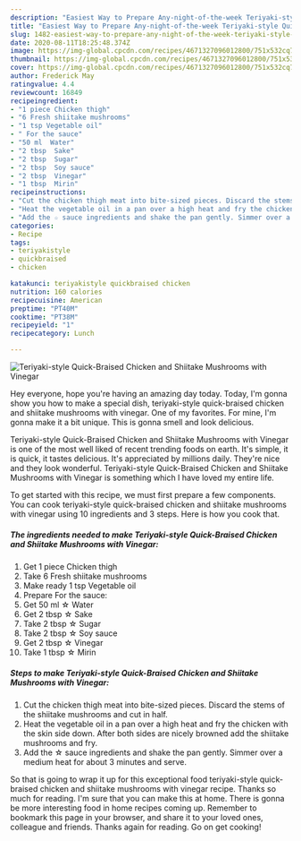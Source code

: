 ```yaml
---
description: "Easiest Way to Prepare Any-night-of-the-week Teriyaki-style Quick-Braised Chicken and Shiitake Mushrooms with Vinegar"
title: "Easiest Way to Prepare Any-night-of-the-week Teriyaki-style Quick-Braised Chicken and Shiitake Mushrooms with Vinegar"
slug: 1482-easiest-way-to-prepare-any-night-of-the-week-teriyaki-style-quick-braised-chicken-and-shiitake-mushrooms-with-vinegar
date: 2020-08-11T18:25:48.374Z
image: https://img-global.cpcdn.com/recipes/4671327096012800/751x532cq70/teriyaki-style-quick-braised-chicken-and-shiitake-mushrooms-with-vinegar-recipe-main-photo.jpg
thumbnail: https://img-global.cpcdn.com/recipes/4671327096012800/751x532cq70/teriyaki-style-quick-braised-chicken-and-shiitake-mushrooms-with-vinegar-recipe-main-photo.jpg
cover: https://img-global.cpcdn.com/recipes/4671327096012800/751x532cq70/teriyaki-style-quick-braised-chicken-and-shiitake-mushrooms-with-vinegar-recipe-main-photo.jpg
author: Frederick May
ratingvalue: 4.4
reviewcount: 16849
recipeingredient:
- "1 piece Chicken thigh"
- "6 Fresh shiitake mushrooms"
- "1 tsp Vegetable oil"
- " For the sauce"
- "50 ml  Water"
- "2 tbsp  Sake"
- "2 tbsp  Sugar"
- "2 tbsp  Soy sauce"
- "2 tbsp  Vinegar"
- "1 tbsp  Mirin"
recipeinstructions:
- "Cut the chicken thigh meat into bite-sized pieces. Discard the stems of the shiitake mushrooms and cut in half."
- "Heat the vegetable oil in a pan over a high heat and fry the chicken with the skin side down. After both sides are nicely browned add the shiitake mushrooms and fry."
- "Add the ☆ sauce ingredients and shake the pan gently. Simmer over a medium heat for about 3 minutes and serve."
categories:
- Recipe
tags:
- teriyakistyle
- quickbraised
- chicken

katakunci: teriyakistyle quickbraised chicken 
nutrition: 160 calories
recipecuisine: American
preptime: "PT40M"
cooktime: "PT38M"
recipeyield: "1"
recipecategory: Lunch

---
```



![Teriyaki-style Quick-Braised Chicken and Shiitake Mushrooms with Vinegar](https://img-global.cpcdn.com/recipes/4671327096012800/751x532cq70/teriyaki-style-quick-braised-chicken-and-shiitake-mushrooms-with-vinegar-recipe-main-photo.jpg)

Hey everyone, hope you're having an amazing day today. Today, I'm gonna show you how to make a special dish, teriyaki-style quick-braised chicken and shiitake mushrooms with vinegar. One of my favorites. For mine, I'm gonna make it a bit unique. This is gonna smell and look delicious.

Teriyaki-style Quick-Braised Chicken and Shiitake Mushrooms with Vinegar is one of the most well liked of recent trending foods on earth. It's simple, it is quick, it tastes delicious. It's appreciated by millions daily. They're nice and they look wonderful. Teriyaki-style Quick-Braised Chicken and Shiitake Mushrooms with Vinegar is something which I have loved my entire life.




To get started with this recipe, we must first prepare a few components. You can cook teriyaki-style quick-braised chicken and shiitake mushrooms with vinegar using 10 ingredients and 3 steps. Here is how you cook that.

<!--inarticleads1-->

##### The ingredients needed to make Teriyaki-style Quick-Braised Chicken and Shiitake Mushrooms with Vinegar:

1. Get 1 piece Chicken thigh
1. Take 6 Fresh shiitake mushrooms
1. Make ready 1 tsp Vegetable oil
1. Prepare  For the sauce:
1. Get 50 ml ☆ Water
1. Get 2 tbsp ☆ Sake
1. Take 2 tbsp ☆ Sugar
1. Take 2 tbsp ☆ Soy sauce
1. Get 2 tbsp ☆ Vinegar
1. Take 1 tbsp ☆ Mirin




<!--inarticleads2-->

##### Steps to make Teriyaki-style Quick-Braised Chicken and Shiitake Mushrooms with Vinegar:

1. Cut the chicken thigh meat into bite-sized pieces. Discard the stems of the shiitake mushrooms and cut in half.
1. Heat the vegetable oil in a pan over a high heat and fry the chicken with the skin side down. After both sides are nicely browned add the shiitake mushrooms and fry.
1. Add the ☆ sauce ingredients and shake the pan gently. Simmer over a medium heat for about 3 minutes and serve.




So that is going to wrap it up for this exceptional food teriyaki-style quick-braised chicken and shiitake mushrooms with vinegar recipe. Thanks so much for reading. I'm sure that you can make this at home. There is gonna be more interesting food in home recipes coming up. Remember to bookmark this page in your browser, and share it to your loved ones, colleague and friends. Thanks again for reading. Go on get cooking!
